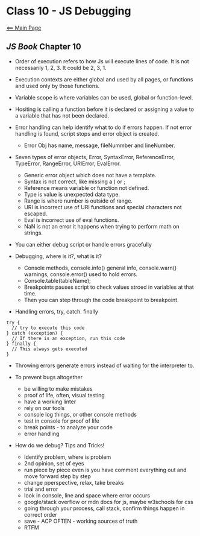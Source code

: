 # Class 10 - JS Debugging

[<== Main Page](../README.md)

## *JS Book* Chapter 10

- Order of execution refers to how Js will execute lines of code. It is not necessarily 1, 2, 3. It could be 2, 3, 1.

- Execution contexts are either global and used by all pages, or functions and used only by those functions.

- Variable scope is where variables can be used, global or function-level.

- Hositing is calling a function before it is declared or assigning a value to a variable that has not been declared.

- Error handling can help identify what to do if errors happen. If not error handling is found, script stops and error object is created.
  - Error Obj has name, message, fileNummber and lineNumber.

- Seven types of error objects, Error, SyntaxError, ReferenceError, TypeError, RangeError, URIError, EvalError.
  - Generic error object which does not have a template.
  - Syntax is not correct, like missing a ) or ;
  - Reference means variable or function not defined.
  - Type is value is unexpected data type.
  - Range is where number is outside of range.
  - URI is incorrect use of URI functions and special characters not escaped.
  - Eval is incorrect use of eval functions.
  - NaN is not an error it happens when trying to perform math on strings.

- You can either debug script or handle errors gracefully
- Debugging, where is it?, what is it?
  - Console methods, console.info() general info, console.warn() warnings, console.error() used to hold errors.
  - Console.table(tableName);
  - Breakpoints pauses script to check values stroed in variables at that time.
  - Then you can step through the code breakpoint to breakpoint.
- Handling errors, try, catch. finally

```render-javascript
try {
  // try to execute this code
} catch (exception) {
  // If there is an exception, run this code
} finally {
  // This always gets executed
}
```

- Throwing errors generate errors instead of waiting for the interpreter to.

- To prevent bugs altogether
  - be willing to make mistakes
  - proof of life, often, visual testing
  - have a working linter
  - rely on our tools
  - console log things, or other console methods
  - test in console for proof of life
  - break points - to analyze your code
  - error handling

- How do we debug? Tips and Tricks!
  - Identify problem, where is problem
  - 2nd opinion, set of eyes
  - run piece by piece even is you have comment everything out and move forward step by step
  - change pperspective, relax, take breaks
  - trial and error
  - look in console, line and space where error occurs
  - google/stack overflow or mdn docs for js, maybe w3schools for css
  - going through your process, call stack, confirm things happen in correct order
  - save - ACP OFTEN - working sources of truth
  - RTFM

